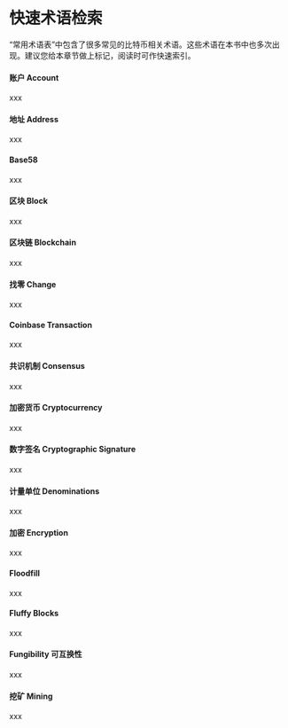 # 快速术语检索

“常用术语表”中包含了很多常见的比特币相关术语。这些术语在本书中也多次出现。建议您给本章节做上标记，阅读时可作快速索引。

#### 账户 Account

xxx

#### 地址 Address

xxx

#### Base58

xxx

#### 区块 Block

xxx

#### 区块链 Blockchain

xxx

#### 找零 Change

xxx

#### Coinbase Transaction

xxx

#### 共识机制 Consensus

xxx

#### 加密货币 Cryptocurrency

xxx

#### 数字签名 Cryptographic Signature

xxx

#### 计量单位 Denominations

xxx

#### 加密 Encryption

xxx

#### Floodfill

xxx

#### Fluffy Blocks

xxx

#### Fungibility 可互换性

xxx

#### 挖矿 Mining

xxx





